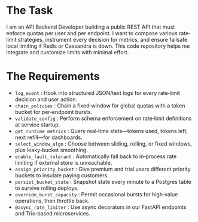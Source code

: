 # The Task

I am an API Backend Developer building a public REST API that must enforce quotas per user and per endpoint. I want to compose various rate‐limit strategies, instrument every decision for metrics, and ensure failsafe local limiting if Redis or Cassandra is down. This code repository helps me integrate and customize limits with minimal effort.

# The Requirements

* `log_event`                : Hook into structured JSON/text logs for every rate‐limit decision and user action.  
* `chain_policies`           : Chain a fixed‐window for global quotas with a token bucket for per‐endpoint bursts.  
* `validate_config`          : Perform schema enforcement on rate‐limit definitions at service startup.  
* `get_runtime_metrics`      : Query real‐time stats—tokens used, tokens left, next refill—for dashboards.  
* `select_window_algo`       : Choose between sliding, rolling, or fixed windows, plus leaky‐bucket smoothing.  
* `enable_fault_tolerant`    : Automatically fall back to in‐process rate limiting if external store is unreachable.  
* `assign_priority_bucket`   : Give premium and trial users different priority buckets to insulate paying customers.  
* `persist_bucket_state`     : Snapshot state every minute to a Postgres table to survive rolling deploys.  
* `override_burst_capacity`  : Permit occasional bursts for high‐value operations, then throttle back.  
* `@async_rate_limiter`      : Use async decorators in our FastAPI endpoints and Trio‐based microservices.  
